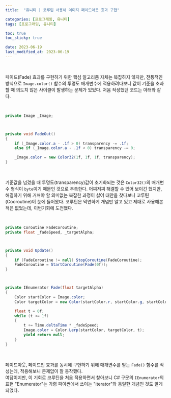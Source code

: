 ```yaml
---
title:  "유니티 | 코루틴 사용해 이미지 페이드아웃 효과 구현"

categories: [프로그래밍, 유니티]
tags: [프로그래밍, 유니티]

toc: true
toc_sticky: true

date: 2023-06-19
last_modified_at: 2023-06-19
---
```


<br>

페이드(Fade) 효과를 구현하기 위한 핵심 알고리즘 자체는 복잡하지 않지만, 전통적인 방식으로 `Image.color()` 함수의 투명도 매개변수에 적용하려다보니 값이 기준을 초과할 때 의도치 않은 사이클이 발생하는 문제가 있었다. 처음 작성했던 코드는 아래와 같다.

<br>

```cs
private Image _Image;



private void FadeOut()
{
    if (_Image.color.a - .1f > 0) transparency -= .1f;
    else if (_Image.color.a - .1f < 0) transparency -= 0;

    _Image.color = new Color32(1f, 1f, 1f, transparency);
}
```

<br>

기준값을 넘겼을 때 투명도(transparency)값이 초기화되는 것은 `Color32()`의 매개변수 형식이 `byte`이기 때문인 것으로 추측한다. 어찌저찌 해결할 수 있어 보이긴 했지만, 해결하기 위해 거쳐야 할 의미없는 복잡한 과정이 싫어 대안을 찾다보니 코루틴(Cooroutine)이 눈에 들어왔다. 코루틴은 막연하게 개념만 알고 있고 제대로 사용해본 적은 없었는데, 이번기회에 도전했다.

<br>

```cs
private Coroutine FadeCoroutine;
private float _fadeSpeed, _targetAlpha;



private void Update()
{
    if (FadeCoroutine != null) StopCoroutine(FadeCoroutine);
    FadeCoroutine = StartCoroutine(Fade(0f));
}



private IEnumerator Fade(float targetAlpha)
{
    Color startColor = Image.color;
    Color targetColor = new Color(startColor.r, startColor.g, startColor.b, targetAlpha);

    float t = 0f;
    while (t <= 1f)
    {
        t += Time.deltaTime * _fadeSpeed;
        Image.color = Color.Lerp(startColor, targetColor, t);
        yield return null;
    }
}
```

<br>

페이드아웃, 페이드인 효과를 동시에 구현하기 위해 매개변수를 받는 `Fade()` 함수를 작성는데, 적용해보니 문제없이 잘 동작했다.  
여담이지만, 이 기회로 코루틴을 처음 적용하면서 찾아보니 C# 구문의 `IEnumerator`의 표현 "Enumerator"는 가령 파이썬에서 쓰이는 "iterator"와 동일한 개념인 것도 알게 되었다.

<br>